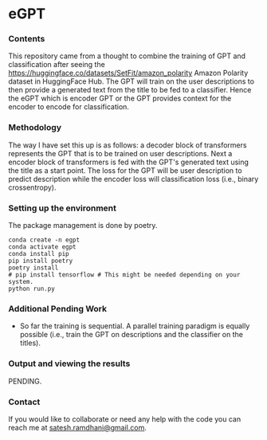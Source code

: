 # eGPT

### Contents 
This repository came from a thought to combine the training of GPT and classification after seeing the https://huggingface.co/datasets/SetFit/amazon_polarity Amazon Polarity dataset in HuggingFace Hub. The GPT will train on the user descriptions to then provide a generated text from the title to be fed to a classifier. Hence the eGPT which is encoder GPT or the GPT provides context for the encoder to encode for classification.

### Methodology
The way I have set this up is as follows: a decoder block of transformers represents the GPT that is to be trained on user descriptions. Next a encoder block of transformers is fed with the GPT's generated text using the title as a start point. The loss for the GPT will be user description to predict description while the encoder loss will classification loss (i.e., binary crossentropy).

### Setting up the environment
The package management is done by poetry. 
```
conda create -n egpt
conda activate egpt
conda install pip
pip install poetry
poetry install
# pip install tensorflow # This might be needed depending on your system.
python run.py
```

### Additional Pending Work
- So far the training is sequential. A parallel training paradigm is equally possible (i.e., train the GPT on descriptions and the classifier on the titles).

### Output and viewing the results
PENDING.

### Contact 
If you would like to collaborate or need any help with the code you can reach me at satesh.ramdhani@gmail.com. 